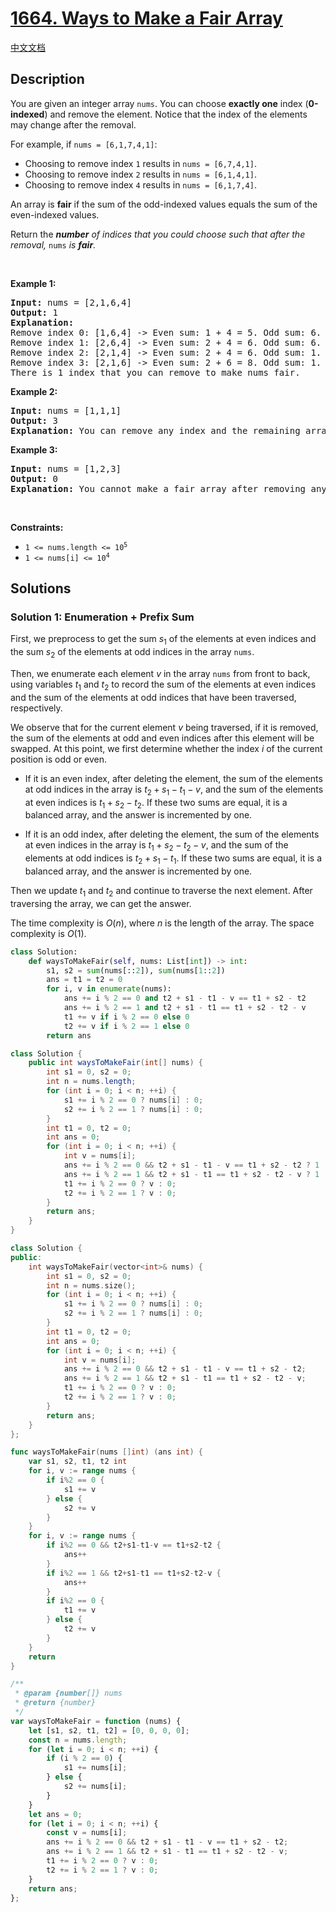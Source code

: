 # [1664. Ways to Make a Fair Array](https://leetcode.com/problems/ways-to-make-a-fair-array)

[中文文档](/solution/1600-1699/1664.Ways%20to%20Make%20a%20Fair%20Array/README.md)

<!-- tags:Array,Prefix Sum -->

## Description

<p>You are given an integer array&nbsp;<code>nums</code>. You can choose <strong>exactly one</strong> index (<strong>0-indexed</strong>) and remove the element. Notice that the index of the elements may change after the removal.</p>

<p>For example, if <code>nums = [6,1,7,4,1]</code>:</p>

<ul>
	<li>Choosing to remove index <code>1</code> results in <code>nums = [6,7,4,1]</code>.</li>
	<li>Choosing to remove index <code>2</code> results in <code>nums = [6,1,4,1]</code>.</li>
	<li>Choosing to remove index <code>4</code> results in <code>nums = [6,1,7,4]</code>.</li>
</ul>

<p>An array is <strong>fair</strong> if the sum of the odd-indexed values equals the sum of the even-indexed values.</p>

<p>Return the <em><strong>number</strong> of indices that you could choose such that after the removal, </em><code>nums</code><em> </em><em>is <strong>fair</strong>. </em></p>

<p>&nbsp;</p>
<p><strong class="example">Example 1:</strong></p>

<pre>
<strong>Input:</strong> nums = [2,1,6,4]
<strong>Output:</strong> 1
<strong>Explanation:</strong>
Remove index 0: [1,6,4] -&gt; Even sum: 1 + 4 = 5. Odd sum: 6. Not fair.
Remove index 1: [2,6,4] -&gt; Even sum: 2 + 4 = 6. Odd sum: 6. Fair.
Remove index 2: [2,1,4] -&gt; Even sum: 2 + 4 = 6. Odd sum: 1. Not fair.
Remove index 3: [2,1,6] -&gt; Even sum: 2 + 6 = 8. Odd sum: 1. Not fair.
There is 1 index that you can remove to make nums fair.
</pre>

<p><strong class="example">Example 2:</strong></p>

<pre>
<strong>Input:</strong> nums = [1,1,1]
<strong>Output:</strong> 3
<strong>Explanation:</strong>&nbsp;You can remove any index and the remaining array is fair.
</pre>

<p><strong class="example">Example 3:</strong></p>

<pre>
<strong>Input:</strong> nums = [1,2,3]
<strong>Output:</strong> 0
<strong>Explanation:</strong>&nbsp;You cannot make a fair array after removing any index.
</pre>

<p>&nbsp;</p>
<p><strong>Constraints:</strong></p>

<ul>
	<li><code>1 &lt;= nums.length &lt;= 10<sup>5</sup></code></li>
	<li><code>1 &lt;= nums[i] &lt;= 10<sup>4</sup></code></li>
</ul>

## Solutions

### Solution 1: Enumeration + Prefix Sum

First, we preprocess to get the sum $s_1$ of the elements at even indices and the sum $s_2$ of the elements at odd indices in the array `nums`.

Then, we enumerate each element $v$ in the array `nums` from front to back, using variables $t_1$ and $t_2$ to record the sum of the elements at even indices and the sum of the elements at odd indices that have been traversed, respectively.

We observe that for the current element $v$ being traversed, if it is removed, the sum of the elements at odd and even indices after this element will be swapped. At this point, we first determine whether the index $i$ of the current position is odd or even.

-   If it is an even index, after deleting the element, the sum of the elements at odd indices in the array is $t_2 + s_1 - t_1 - v$, and the sum of the elements at even indices is $t_1 + s_2 - t_2$. If these two sums are equal, it is a balanced array, and the answer is incremented by one.

-   If it is an odd index, after deleting the element, the sum of the elements at even indices in the array is $t_1 + s_2 - t_2 - v$, and the sum of the elements at odd indices is $t_2 + s_1 - t_1$. If these two sums are equal, it is a balanced array, and the answer is incremented by one.

Then we update $t_1$ and $t_2$ and continue to traverse the next element. After traversing the array, we can get the answer.

The time complexity is $O(n)$, where $n$ is the length of the array. The space complexity is $O(1)$.

<!-- tabs:start -->

```python
class Solution:
    def waysToMakeFair(self, nums: List[int]) -> int:
        s1, s2 = sum(nums[::2]), sum(nums[1::2])
        ans = t1 = t2 = 0
        for i, v in enumerate(nums):
            ans += i % 2 == 0 and t2 + s1 - t1 - v == t1 + s2 - t2
            ans += i % 2 == 1 and t2 + s1 - t1 == t1 + s2 - t2 - v
            t1 += v if i % 2 == 0 else 0
            t2 += v if i % 2 == 1 else 0
        return ans
```

```java
class Solution {
    public int waysToMakeFair(int[] nums) {
        int s1 = 0, s2 = 0;
        int n = nums.length;
        for (int i = 0; i < n; ++i) {
            s1 += i % 2 == 0 ? nums[i] : 0;
            s2 += i % 2 == 1 ? nums[i] : 0;
        }
        int t1 = 0, t2 = 0;
        int ans = 0;
        for (int i = 0; i < n; ++i) {
            int v = nums[i];
            ans += i % 2 == 0 && t2 + s1 - t1 - v == t1 + s2 - t2 ? 1 : 0;
            ans += i % 2 == 1 && t2 + s1 - t1 == t1 + s2 - t2 - v ? 1 : 0;
            t1 += i % 2 == 0 ? v : 0;
            t2 += i % 2 == 1 ? v : 0;
        }
        return ans;
    }
}
```

```cpp
class Solution {
public:
    int waysToMakeFair(vector<int>& nums) {
        int s1 = 0, s2 = 0;
        int n = nums.size();
        for (int i = 0; i < n; ++i) {
            s1 += i % 2 == 0 ? nums[i] : 0;
            s2 += i % 2 == 1 ? nums[i] : 0;
        }
        int t1 = 0, t2 = 0;
        int ans = 0;
        for (int i = 0; i < n; ++i) {
            int v = nums[i];
            ans += i % 2 == 0 && t2 + s1 - t1 - v == t1 + s2 - t2;
            ans += i % 2 == 1 && t2 + s1 - t1 == t1 + s2 - t2 - v;
            t1 += i % 2 == 0 ? v : 0;
            t2 += i % 2 == 1 ? v : 0;
        }
        return ans;
    }
};
```

```go
func waysToMakeFair(nums []int) (ans int) {
	var s1, s2, t1, t2 int
	for i, v := range nums {
		if i%2 == 0 {
			s1 += v
		} else {
			s2 += v
		}
	}
	for i, v := range nums {
		if i%2 == 0 && t2+s1-t1-v == t1+s2-t2 {
			ans++
		}
		if i%2 == 1 && t2+s1-t1 == t1+s2-t2-v {
			ans++
		}
		if i%2 == 0 {
			t1 += v
		} else {
			t2 += v
		}
	}
	return
}
```

```js
/**
 * @param {number[]} nums
 * @return {number}
 */
var waysToMakeFair = function (nums) {
    let [s1, s2, t1, t2] = [0, 0, 0, 0];
    const n = nums.length;
    for (let i = 0; i < n; ++i) {
        if (i % 2 == 0) {
            s1 += nums[i];
        } else {
            s2 += nums[i];
        }
    }
    let ans = 0;
    for (let i = 0; i < n; ++i) {
        const v = nums[i];
        ans += i % 2 == 0 && t2 + s1 - t1 - v == t1 + s2 - t2;
        ans += i % 2 == 1 && t2 + s1 - t1 == t1 + s2 - t2 - v;
        t1 += i % 2 == 0 ? v : 0;
        t2 += i % 2 == 1 ? v : 0;
    }
    return ans;
};
```

<!-- tabs:end -->

<!-- end -->
